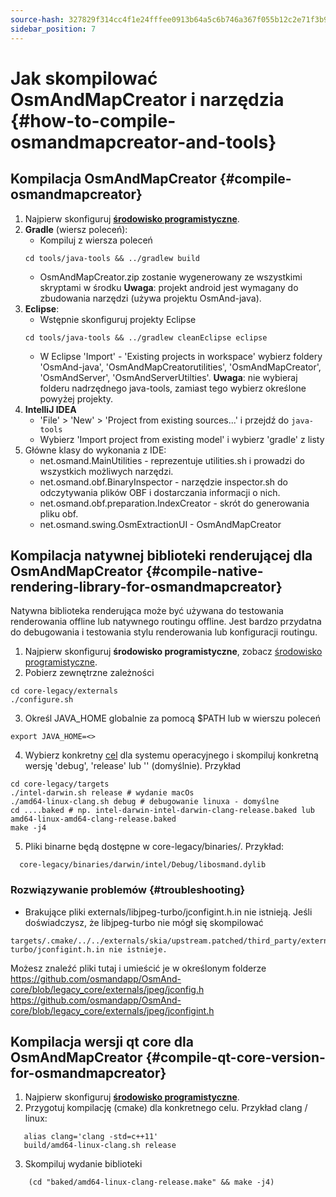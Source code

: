 ```yaml
---
source-hash: 327829f314cc4f1e24fffee0913b64a5c6b746a367f055b12c2e71f3b9beed22
sidebar_position: 7
---
```


# Jak skompilować OsmAndMapCreator i narzędzia {#how-to-compile-osmandmapcreator-and-tools}


## Kompilacja OsmAndMapCreator {#compile-osmandmapcreator}
1. Najpierw skonfiguruj **[środowisko programistyczne](setup-the-dev-environment.md)**.
2. **Gradle** (wiersz poleceń):
    - Kompiluj z wiersza poleceń
    ```
    cd tools/java-tools && ../gradlew build
    ```
    - OsmAndMapCreator.zip zostanie wygenerowany ze wszystkimi skryptami w środku
    **Uwaga**: projekt android jest wymagany do zbudowania narzędzi (używa projektu OsmAnd-java).
3. **Eclipse**:
    - Wstępnie skonfiguruj projekty Eclipse
    ```
    cd tools/java-tools && ../gradlew cleanEclipse eclipse
    ```
    - W Eclipse 'Import' - 'Existing projects in workspace' wybierz foldery 'OsmAnd-java', 'OsmAndMapCreatorutilities', 'OsmAndMapCreator', 'OsmAndServer', 'OsmAndServerUtilties'.
    **Uwaga**: nie wybieraj folderu nadrzędnego java-tools, zamiast tego wybierz określone powyżej projekty.
4. **IntelliJ IDEA**
    - 'File' > 'New' > 'Project from existing sources...' i przejdź do `java-tools`
    - Wybierz 'Import project from existing model' i wybierz 'gradle' z listy
5. Główne klasy do wykonania z IDE:
   - net.osmand.MainUtilities - reprezentuje utilities.sh i prowadzi do wszystkich możliwych narzędzi.
   - net.osmand.obf.BinaryInspector - narzędzie inspector.sh do odczytywania plików OBF i dostarczania informacji o nich.
   - net.osmand.obf.preparation.IndexCreator - skrót do generowania pliku obf.
   - net.osmand.swing.OsmExtractionUI - OsmAndMapCreator

## Kompilacja natywnej biblioteki renderującej dla OsmAndMapCreator {#compile-native-rendering-library-for-osmandmapcreator}
Natywna biblioteka renderująca może być używana do testowania renderowania offline lub natywnego routingu offline. Jest bardzo przydatna do debugowania i testowania stylu renderowania lub konfiguracji routingu.

1. Najpierw skonfiguruj **środowisko programistyczne**, zobacz [środowisko programistyczne](./setup-the-dev-environment).
2. Pobierz zewnętrzne zależności
 ```
 cd core-legacy/externals
 ./configure.sh
 ```
3. Określ JAVA_HOME globalnie za pomocą $PATH lub w wierszu poleceń
  ```
  export JAVA_HOME=<>
  ```
4. Wybierz konkretny [cel](https://github.com/osmandapp/OsmAnd-core/tree/legacy_core/targets) dla systemu operacyjnego i skompiluj konkretną wersję 'debug', 'release' lub '' (domyślnie). Przykład
  ```
  cd core-legacy/targets
  ./intel-darwin.sh release # wydanie macOs
  ./amd64-linux-clang.sh debug # debugowanie linuxa - domyślne
  cd ....baked # np. intel-darwin-intel-darwin-clang-release.baked lub amd64-linux-amd64-clang-release.baked
  make -j4
  ```
5. Pliki binarne będą dostępne w core-legacy/binaries/.
Przykład:
  ```
    core-legacy/binaries/darwin/intel/Debug/libosmand.dylib
  ```

### Rozwiązywanie problemów {#troubleshooting}
- Brakujące pliki externals/libjpeg-turbo/jconfigint.h.in nie istnieją.
Jeśli doświadczysz, że libjpeg-turbo nie mógł się skompilować
```
targets/.cmake/../../externals/skia/upstream.patched/third_party/externals/libjpeg-turbo/jconfigint.h.in nie istnieje.
```
Możesz znaleźć pliki tutaj i umieścić je w określonym folderze
https://github.com/osmandapp/OsmAnd-core/blob/legacy_core/externals/jpeg/jconfig.h
https://github.com/osmandapp/OsmAnd-core/blob/legacy_core/externals/jpeg/jconfigint.h

## Kompilacja wersji qt core dla OsmAndMapCreator {#compile-qt-core-version-for-osmandmapcreator}
1. Najpierw skonfiguruj **[środowisko programistyczne](setup-the-dev-environment.md)**.
2. Przygotuj kompilację (cmake) dla konkretnego celu. Przykład clang / linux:
```
   alias clang='clang -std=c++11'
   build/amd64-linux-clang.sh release
```
3. Skompiluj wydanie biblioteki
```
    (cd "baked/amd64-linux-clang-release.make" && make -j4)
```